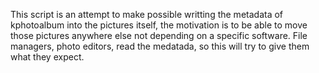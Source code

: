This script is an attempt to make possible writting the metadata of kphotoalbum into the pictures
itself, the motivation is to be able to move those pictures anywhere else not depending on a specific
software.
File managers, photo editors, read the medatada, so this will try to give them what they expect.